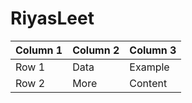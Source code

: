 # RiyasLeet
| Column 1 | Column 2 | Column 3 |
|----------|----------|----------|
| Row 1    | Data     | Example  |
| Row 2    | More     | Content  |
